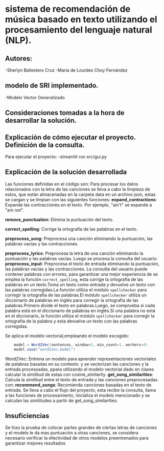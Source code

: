 # sistema de recomendación de música basado en texto utilizando el procesamiento del lenguaje natural (NLP).
## Autores:
-Sherlyn Ballestero Cruz
-Maria de Lourdes Choy Fernández
## modelo de SRI implementado.
-Modelo Vector Generalizado
## Consideraciones tomadas a la hora de desarrollar la solución.
##  Explicación de cómo ejecutar el proyecto. Definición de la consulta.
Para ejecutar el proyecto:
-streamlit run src/gui.py 
##  Explicación de la solución desarrollada
Las funciones definidas en el código son:
Para procesar los datos relacionados con la letra de las canciones se lleva a cabo la limpieza de estos, que están almacenadas en la carpeta data en un archivo json, estas se cargan y se limpian con las siguientes funciones:
**expand_contractions**: Expande las contracciones en el texto. Por ejemplo, "ain't" se expande a "am not".

**remove_punctuation**: Elimina la puntuación del texto.

**correct_spelling**: Corrige la ortografía de las palabras en el texto.

**preprocess_song**: Preprocesa una canción eliminando la puntuación, las palabras vacías y las contracciones.

**preprocess_lyrics**: Preprocesa la letra de una canción eliminando la puntuación y las palabras vacías.
Luego se procesa la consulta del usuario:
**preprocess_input**: Preprocesa el texto de entrada eliminando la puntuación, las palabras vacías y las contracciones.
La consulta del usuario puede contener palabras con errores, para garantizar una mejor experiencia de se emplea la función `correct_spelling`, esta corrige la ortografía de las palabras en un texto.Toma un texto como entrada y devuelve un texto con las palabras corregidas.La función utiliza el módulo `spellchecker` para corregir la ortografía de las palabras.El módulo `spellchecker` utiliza un diccionario de palabras en inglés para corregir la ortografía de las palabras.Primero divide el texto en palabras.Luego, se comprueba si cada palabra está en el diccionario de palabras en inglés.Si una palabra no está en el diccionario, la función utiliza el módulo `spellchecker` para corregir la ortografía de la palabra y esta devuelve un texto con las palabras corregidas. 

Se aplica el modelo vectorial,empleando el modelo escogido:
```cs 
    model = Word2Vec(sentences, window=5, min_count=1, workers=4)
    model.save("word2vec.model") 
```
Word2Vec: Entrena un modelo para aprender representaciones vectoriales de palabras basadas en su contexto.
y se vectorizan las canciones y la entrada processadas, ppara utilizando el modelo vectorial dado en clases calcular la similitud de estas con cosine_similarity.
**get_song_similarities**: Calcula la similitud entre el texto de entrada y las canciones preprocesadas.
con:
**recommend_songs**: Recomienda canciones basadas en el texto de entrada.
Se lleva a cabo el flujo del proyecto, esta recibe la consulta, llama a las funciones de procesamiento, inicializa el modelo mencionado y se calculan las similitudes a partir  de get_song_similarities.
##  Insuficiencias 
Se hizo la prueba de colocar partes grandes de ciertas letras de canciones y el modelo le da mas puntuación a otras canciones, se considera necesario verificar la efectividad de otros modelos preentrenados para garantizar mejores resultados. 





